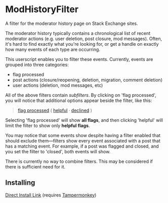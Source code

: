 # ModHistoryFilter
A filter for the moderator history page on Stack Exchange sites.

The moderator history typically contains a chronological list of recent moderator actions (e.g. user deletion, post closure, mod messages). Often, it's hard to find exactly what you're looking for, or get a handle on exactly how many events of each type are occurring.

This userscript enables you to filter these events. Currently, events are grouped into three categories:

- flag processed
- post actions (closure/reopening, deletion, migration, comment deletion)
- user actions (deletion, mod messages, etc)

All of the above filters contain *subfilters*. By clicking on 'flag processed', you will notice that additional options appear beside the filter, like this:

> [flag processed](https://example.com) ( [helpful](https://example.com) · [declined](https://example.com) )

Selecting 'flag processed' will show **all flags**, and then clicking 'helpful' will limit the filter to show only **helpful flags**.

You may notice that some events show despite having a filter enabled that should exclude them—filters show every event associated with a post that has a matching event. For example, if a post was flagged and closed, and you set the filter to 'closed', both events will show.

There is currently no way to combine filters. This may be considered if there is sufficient need for it.

## Installing

[Direct Install Link](https://github.com/TheIoTCrowd/ModHistoryFilter/raw/master/filter.user.js) (requires [Tampermonkey](https://tampermonkey.net/))

